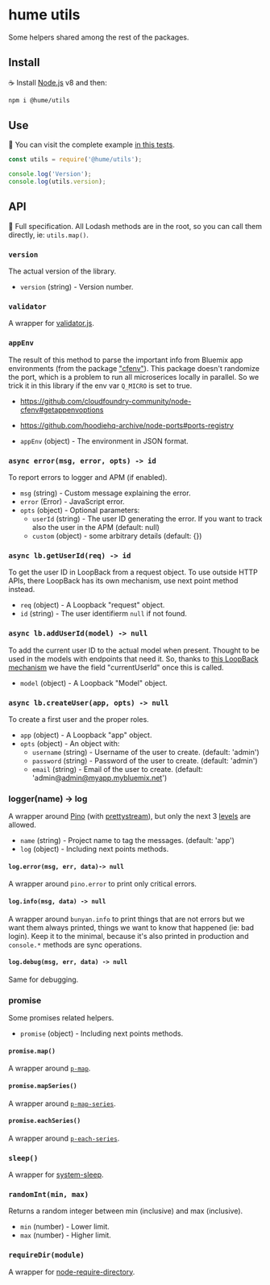# hume utils

Some helpers shared among the rest of the packages.

## Install

:coffee: Install [Node.js](https://nodejs.org/download) v8 and then:

```sh
npm i @hume/utils
```

## Use

:pencil: You can visit the complete example [in this tests](./test).

```js
const utils = require('@hume/utils');

console.log('Version');
console.log(utils.version);
```

## API

:eyes: Full specification. All Lodash methods are in the root, so you can call them directly, ie: `utils.map()`.

### `version`

The actual version of the library.

- `version` (string) - Version number.

### `validator`

A wrapper for [validator.js](https://github.com/chriso/validator.js).

### `appEnv`

The result of this method to parse the important info from Bluemix app environments (from the package ["cfenv"](https://www.npmjs.com/package/cfenv)). This package doesn't randomize the port, which is a problem to run all microserices locally in parallel. So we trick it in this library if the env var `Q_MICRO` is set to true.

- https://github.com/cloudfoundry-community/node-cfenv#getappenvoptions
- https://github.com/hoodiehq-archive/node-ports#ports-registry

- `appEnv` (object) - The environment in JSON format.

### `async error(msg, error, opts) -> id`

To report errors to logger and APM (if enabled).

- `msg` (string) - Custom message explaining the error.
- `error` (Error) - JavaScript error.
- `opts` (object) - Optional parameters:
  - `userId` (string) - The user ID generating the error. If you want to track also the user in the APM (default: null)
  - `custom` (object) - some arbitrary details (default: {})

### `async lb.getUserId(req) -> id`

To get the user ID in LoopBack from a request object. To use outside HTTP APIs, there LoopBack has its own mechanism, use next point method instead.

- `req` (object) - A Loopback "request" object.
- `id` (string) - The user identifierm `null` if not found.

### `async lb.addUserId(model) -> null`

To add the current user ID to the actual model when present. Thought to be used in the models with endpoints that need it. So, thanks to [this LoopBack mechanism](https://loopback.io/doc/en/lb3/Using-current-context.html#override-createoptionsfromremotingcontext-in-your-model) we have the field "currentUserId" once this is called.

- `model` (object) - A Loopback "Model" object.

### `async lb.createUser(app, opts) -> null`

To create a first user and the proper roles.

- `app` (object) - A Loopback "app" object.
- `opts` (object) - An object with:
  - `username` (string) - Username of the user to create. (default: 'admin')
  - `password` (string) - Password of the user to create. (default: 'admin')
  - `email` (string) - Email of the user to create. (default: 'admin@admin@myapp.mybluemix.net')

### logger(name) -> log

A wrapper around [Pino](https://github.com/pinojs/pino) (with [prettystream](https://github.com/pinojs/pino-pretty)), but only the next 3 [levels](https://github.com/pinojs/pino/blob/master/docs/API.md#level) are allowed.

- `name` (string) - Project name to tag the messages. (default: 'app')
- `log` (object) - Including next points methods.

#### `log.error(msg, err, data)-> null`

A wrapper around `pino.error` to print only critical errors.

#### `log.info(msg, data) -> null`

A wrapper around `bunyan.info` to print things that are not errors but we want them always printed, things we want to know that happened (ie: bad login). Keep it to the minimal, because it's also printed in production and `console.*` methods are sync operations.

#### `log.debug(msg, err, data) -> null`

Same for debugging.

### promise

Some promises related helpers.

- `promise` (object) - Including next points methods.

#### `promise.map()`

A wrapper around [`p-map`](https://github.com/sindresorhus/p-map).

#### `promise.mapSeries()`

A wrapper around [`p-map-series`](https://github.com/sindresorhus/p-map-series).

#### `promise.eachSeries()`

A wrapper around [`p-each-series`](https://github.com/sindresorhus/p-each-series).

### `sleep()`

A wrapper for [system-sleep](https://www.npmjs.com/package/system-sleep).

### `randomInt(min, max)`

Returns a random integer between min (inclusive) and max (inclusive).

- `min` (number) - Lower limit.
- `max` (number) - Higher limit.

### `requireDir(module)`

A wrapper for [node-require-directory](https://github.com/troygoode/node-require-directory).
